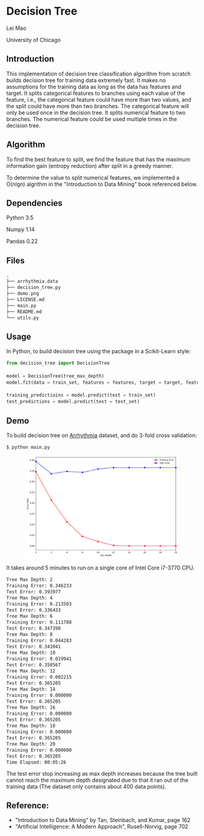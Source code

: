 
# Decision Tree

Lei Mao

University of Chicago

## Introduction

This implementation of decision tree classification algorithm from scratch builds decision tree for training data extremely fast.
It makes no assumptions for the training data as long as the data has features and target.
It splits categorical features to branches using each value of the feature, i.e., the categorical feature could have more than two values, and the split could have more than two branches.
The categorical feature will only be used once in the decision tree.
It splits numerical feature to two branches.
The numerical feature could be used multiple times in the decision tree.

## Algorithm

To find the best feature to split, we find the feature that has the maximum information gain (entropy reduction) after split in a greedy manner. 

To determine the value to split numerical features, we implemented a O(nlgn) algrithm in the "Introduction to Data Mining" book referenced below.


## Dependencies

Python 3.5

Numpy 1.14

Pandas 0.22

## Files

```
.
├── arrhythmia.data
├── decision_tree.py
├── demo.png
├── LICENSE.md
├── main.py
├── README.md
└── utils.py
```

## Usage

In Python, to build decision tree using the package in a Scikit-Learn style:

```python
from decision_tree import DecisionTree

model = DecisionTree(tree_max_depth)
model.fit(data = train_set, features = features, target = target, feature_types = feature_types)

training_predictioins = model.predict(test = train_set)
test_predictions = model.predict(test = test_set)
```

## Demo

To build decision tree on [Arrhythmia](http://archive.ics.uci.edu/ml/datasets/Arrhythmia) dataset, and do 3-fold cross validation:

```bash
$ python main.py
```

<p align="center">
    <img src = "./demo.png" width="80%">
</p>

It takes around 5 minutes to run on a single core of Intel Core i7-3770 CPU.

```
Tree Max Depth: 2
Training Error: 0.346233
Test Error: 0.393977
Tree Max Depth: 4
Training Error: 0.213503
Test Error: 0.336433
Tree Max Depth: 6
Training Error: 0.111788
Test Error: 0.347398
Tree Max Depth: 8
Training Error: 0.044283
Test Error: 0.343041
Tree Max Depth: 10
Training Error: 0.019941
Test Error: 0.358567
Tree Max Depth: 12
Training Error: 0.002215
Test Error: 0.365205
Tree Max Depth: 14
Training Error: 0.000000
Test Error: 0.365205
Tree Max Depth: 16
Training Error: 0.000000
Test Error: 0.365205
Tree Max Depth: 18
Training Error: 0.000000
Test Error: 0.365205
Tree Max Depth: 20
Training Error: 0.000000
Test Error: 0.365205
Time Elapsed: 00:05:26
```

The test error stop increasing as max depth increases because the tree built cannot reach the maximum depth designated due to that it ran out of the training data (The dataset only contains about 400 data points).


## Reference:

* "Introduction to Data Mining" by Tan, Steinbach, and Kumar, page 162
* "Artificial Intelligence: A Modern Approach", Rusell-Norvig, page 702
